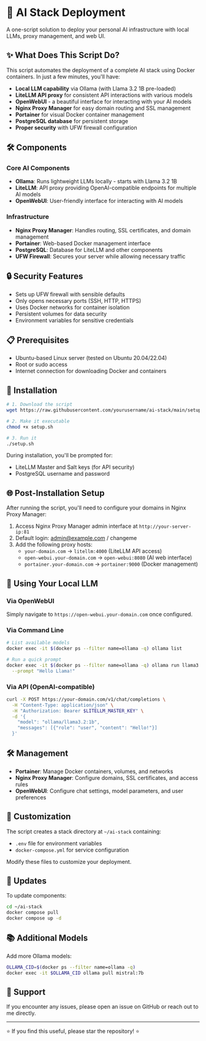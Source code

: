 # 🚀 AI Stack Deployment

A one-script solution to deploy your personal AI infrastructure with local LLMs, proxy management, and web UI.

## ✨ What Does This Script Do?

This script automates the deployment of a complete AI stack using Docker containers. In just a few minutes, you'll have:

- **Local LLM capability** via Ollama (with Llama 3.2 1B pre-loaded)
- **LiteLLM API proxy** for consistent API interactions with various models
- **OpenWebUI** - a beautiful interface for interacting with your AI models
- **Nginx Proxy Manager** for easy domain routing and SSL management
- **Portainer** for visual Docker container management
- **PostgreSQL database** for persistent storage
- **Proper security** with UFW firewall configuration

## 🛠️ Components

### Core AI Components
- **Ollama**: Runs lightweight LLMs locally - starts with Llama 3.2 1B
- **LiteLLM**: API proxy providing OpenAI-compatible endpoints for multiple AI models
- **OpenWebUI**: User-friendly interface for interacting with AI models

### Infrastructure
- **Nginx Proxy Manager**: Handles routing, SSL certificates, and domain management
- **Portainer**: Web-based Docker management interface
- **PostgreSQL**: Database for LiteLLM and other components
- **UFW Firewall**: Secures your server while allowing necessary traffic

## 🔒 Security Features

- Sets up UFW firewall with sensible defaults
- Only opens necessary ports (SSH, HTTP, HTTPS)
- Uses Docker networks for container isolation
- Persistent volumes for data security
- Environment variables for sensitive credentials

## 📋 Prerequisites

- Ubuntu-based Linux server (tested on Ubuntu 20.04/22.04)
- Root or sudo access
- Internet connection for downloading Docker and containers

## 🚀 Installation

```bash
# 1. Download the script
wget https://raw.githubusercontent.com/yourusername/ai-stack/main/setup.sh

# 2. Make it executable
chmod +x setup.sh

# 3. Run it
./setup.sh
```

During installation, you'll be prompted for:
- LiteLLM Master and Salt keys (for API security)
- PostgreSQL username and password

## 🌐 Post-Installation Setup

After running the script, you'll need to configure your domains in Nginx Proxy Manager:

1. Access Nginx Proxy Manager admin interface at `http://your-server-ip:81`
2. Default login: admin@example.com / changeme
3. Add the following proxy hosts:
   - `your-domain.com` → `litellm:4000` (LiteLLM API access)
   - `open-webui.your-domain.com` → `open-webui:8080` (AI web interface)
   - `portainer.your-domain.com` → `portainer:9000` (Docker management)

## 🧠 Using Your Local LLM

### Via OpenWebUI
Simply navigate to `https://open-webui.your-domain.com` once configured.

### Via Command Line
```bash
# List available models
docker exec -it $(docker ps --filter name=ollama -q) ollama list

# Run a quick prompt
docker exec -it $(docker ps --filter name=ollama -q) ollama run llama3.2:1b \
  --prompt "Hello Llama!"
```

### Via API (OpenAI-compatible)
```bash
curl -X POST https://your-domain.com/v1/chat/completions \
  -H "Content-Type: application/json" \
  -H "Authorization: Bearer $LITELLM_MASTER_KEY" \
  -d '{
    "model": "ollama/llama3.2:1b",
    "messages": [{"role": "user", "content": "Hello!"}]
  }'
```

## 🛠️ Management

- **Portainer**: Manage Docker containers, volumes, and networks
- **Nginx Proxy Manager**: Configure domains, SSL certificates, and access rules
- **OpenWebUI**: Configure chat settings, model parameters, and user preferences

## 📝 Customization

The script creates a stack directory at `~/ai-stack` containing:
- `.env` file for environment variables
- `docker-compose.yml` for service configuration

Modify these files to customize your deployment.

## 🔄 Updates

To update components:
```bash
cd ~/ai-stack
docker compose pull
docker compose up -d
```

## 📚 Additional Models

Add more Ollama models:
```bash
OLLAMA_CID=$(docker ps --filter name=ollama -q)
docker exec -it $OLLAMA_CID ollama pull mistral:7b
```

## 📧 Support

If you encounter any issues, please open an issue on GitHub or reach out to me directly.

---

⭐ If you find this useful, please star the repository! ⭐